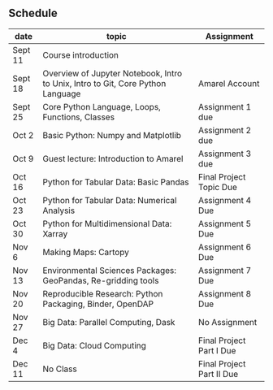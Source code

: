## Schedule

| date       | topic                                             | Assignment        |
|------------|---------------------------------------------------|-------------------|
| Sept 11| Course introduction|                   |
| Sept 18| Overview of Jupyter Notebook, Intro to Unix, Intro to Git, Core Python Language                              |   Amarel Account                |
| Sept 25| Core Python Language, Loops, Functions, Classes| Assignment 1 due |
| Oct 2  | Basic Python: Numpy and Matplotlib                             | Assignment 2 due   |
| Oct 9  | Guest lecture: Introduction to Amarel                      | Assignment 3 due   |
| Oct 16 | Python for Tabular Data: Basic Pandas    | Final Project Topic Due   |
| Oct 23 | Python for Tabular Data: Numerical Analysis | Assignment 4 Due |
| Oct 30 | Python for Multidimensional Data: Xarray | Assignment 5 Due  |
| Nov 6 | Making Maps: Cartopy | Assignment 6 Due  |
| Nov 13| Environmental Sciences Packages: GeoPandas, Re-gridding tools | Assignment 7 Due   |
| Nov 20   | Reproducible Research: Python Packaging, Binder, OpenDAP                        | Assignment 8 Due                  |
| Nov 27  | Big Data: Parallel Computing, Dask | No Assignment  |
| Dec 4  | Big Data: Cloud Computing                                          |     Final Project Part I Due              |
| Dec 11  | No Class                                               |      Final Project Part II Due             |


<!-- 
| date       | topic                                             | Assignment        |
|------------|---------------------------------------------------|-------------------|
| September 11| [Course introduction]({filename}/Lectures/introduction.md)|                   |
| September 18| [Overview of Jupyter Notebook]({filename}/Lectures/intro_to_jupyterlab.md), [Intro to Unix]({filename}/Lectures/intro_to_unix.md), [Intro to Git]({filename}/Lectures/intro_to_git.md), [Core Python Language]({filename}/Lectures/intro_to_python.ipynb)                              |                   |
| September 25| [Loops, Functions, Classes]({filename}/Lectures/functions_classes_modules.ipynb)                       | [assignment 1 due]({filename}/Assignments/assignment_1.ipynb)  |
| October 2  | [Basic Python: Numpy and Matplotlib]({filename}/Lectures/numpy_and_matplotlib.ipynb)                             | [assignment 2 due]({filename}/Assignments/assignment_2.ipynb)   |
| October 9  | [Guest lecture: Introduction to Amarel]({filename}/Lectures/more_matplotlib.ipynb)                       | [assignment 3 due]({filename}/Assignments/Assignment_3.ipynb)   |
| October 16 | [Pandas for Tabular Data I: Basics]({filename}/Lectures/pandas.ipynb)     | [assignment 4 due]({filename}/Assignments/assignment_4.ipynb)   |
| October 23 | [Pandas for Tabular Data II: Advanced Pandas]({filename}/Lectures/pandas_groupby.ipynb) | [assignment 5 due]({filename}/Assignments/assignment_5_pandas.ipynb) |
| October 30 | [XArray for Multidimensional Data I: Basics]({filename}/Lectures/xarray-part2.ipynb) | [assignment 6 due]({filename}/Assignments/assignment_6_pandas_groupby.ipynb)  |
| November 6 | [XArray for Multidimensional Data II: Intermediate]({filename}/Lectures/xarray-part2.ipynb) | [assignment 7 due]({filename}/Assignments/assignment_7_xarray.ipynb)  |
| November 13| [Using python on your computer]({filename}/Lectures/python_environments.md) | [assignment 8 due]({filename}/Assignments/assignment_8_xarray_groupby.ipynb)   |
| November 20   | [Dask for big data]({filename}/Lectures/dask.ipynb)                         |                   |
| November 27  | [Maps with Cartopy]({filename}/Lectures/mapping_cartopy.ipynb) | [assignment 9 due]({filename}/Assignments/assignment_9_profiling.ipynb)  |
| December 4  | NO CLASS                                          |                   |
| December 11  | TBD                                               |                   |
 -->


<!-- 
